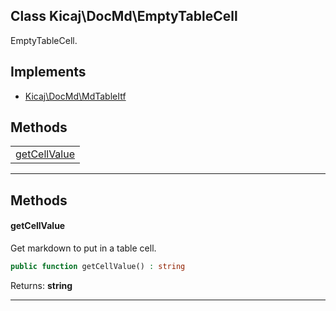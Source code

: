 ## Class Kicaj\DocMd\EmptyTableCell
EmptyTableCell.

## Implements

- [Kicaj\DocMd\MdTableItf](Kicaj-DocMd-MdTableItf.md)

## Methods

|                                |
| ------------------------------ |
| [getCellValue](#getcellvalue)  |

-------
## Methods
#### getCellValue
Get markdown to put in a table cell.
```php
public function getCellValue() : string
```

Returns: **string**

-------
